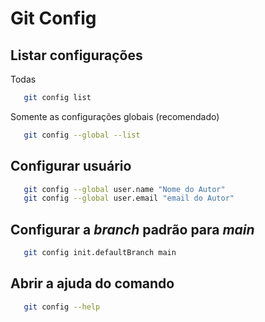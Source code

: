 # Git Config

## Listar configurações

Todas

```sh
   git config list
```

Somente as configurações globais (recomendado)

```sh
   git config --global --list
```

## Configurar usuário

```sh
   git config --global user.name "Nome do Autor"
   git config --global user.email "email do Autor"
```

## Configurar a _branch_ padrão para _main_

```sh
   git config init.defaultBranch main
```

## Abrir a ajuda do comando

```sh
   git config --help
```
